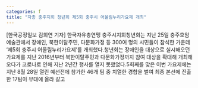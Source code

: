 ```yaml
---
categories: f
title: "자총 충주지회 청년회 제5회 충주시 어울림누리가요제 개최"
---
```

[한국공정일보 김희연 기자] 한국자유총연맹 충주시지회청년회는 지난 25일 충주호암예술관에서 장애인, 북한이탈주민, 다문화가정 등 300여 명의 시민들이 참석한 가운데 ‘제5회 충주시 어울림누리가요제’를 개최했다.청년회는 장애인을 대상으로 실시해오던 가요제를 지난 2016년부터 북한이탈주민과 다문화가정까지 참여 대상을 확대해 개최해 오다가 코로나로 인해 지난 2년간 행사를 열지 못했었다.5회째를 맞은 이번 가요제에는 지난 8월 28일 열린 예선전에 참가한 46개 팀 중 치열한 경합을 벌여 최종 본선에 진출한 17팀이 무대에 올라 갈고